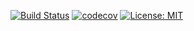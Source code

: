 [![Build Status](https://travis-ci.org/NicoGarofalo/FooTesting.svg?branch=master)](https://travis-ci.org/NicoGarofalo/FooTesting) [![codecov](https://img.shields.io/codecov/c/github/dwyl/hapi-auth-jwt2.svg?maxAge=2592000)](https://codecov.io/gh/NicoGarofalo/FooTesting)
[![License: MIT](https://img.shields.io/badge/License-MIT-yellow.svg)](https://opensource.org/licenses/MIT)
